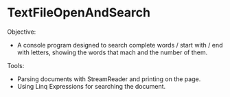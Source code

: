 # TextFileOpenAndSearch

Objective:
- A console program designed to search complete words / start with / end with letters, showing the words that mach and the number of them.

Tools:
- Parsing documents with StreamReader and printing on the page.
- Using Linq Expressions for searching the document.

